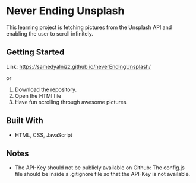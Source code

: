 # Never Ending Unsplash

This learning project is fetching pictures from the Unsplash API and enabling the user to scroll infinitely.

## Getting Started

Link: https://samedyalnizz.github.io/neverEndingUnsplash/

or

1. Download the repository.
2. Open the HTMl file
3. Have fun scrolling through awesome pictures

## Built With

* HTML, CSS, JavaScript

## Notes
* The API-Key should not be publicly available on Github: The config.js file should be inside a .gitignore file so that the API-Key is not available.  


